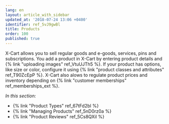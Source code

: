 ```yaml
---
lang: en
layout: article_with_sidebar
updated_at: '2018-07-24 13:06 +0400'
identifier: ref_5vJ9gwBl
title: Products
order: 100
published: true
---
```

X-Cart allows you to sell regular goods and e-goods, services, pins and subscriptions. You add a product in X-Cart by entering product details and {% link "uploading images" ref_VtuUJTh5 %}. If your product has options, like size or color, configure it using {% link "product classes and attributes" ref_T90ZcEpP %}. X-Cart also alows to regulate product prices and inventory depending on {% link "customer memberships" ref_memberships_ext %}.

_In this section:_

*   {% link "Product Types" ref_67tFd2bl %}
*   {% link "Managing Products" ref_5nD0rz0a %}
*   {% link "Product Reviews" ref_5Cs8QXil %}
